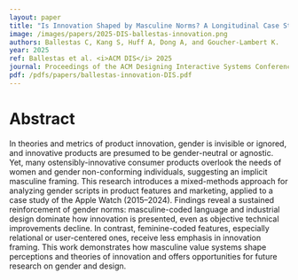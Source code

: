```yaml
---
layout: paper
title: "Is Innovation Shaped by Masculine Norms? A Longitudinal Case Study of a Consumer Product"
image: /images/papers/2025-DIS-ballestas-innovation.png
authors: Ballestas C, Kang S, Huff A, Dong A, and Goucher-Lambert K.
year: 2025
ref: Ballestas et al. <i>ACM DIS</i> 2025
journal: Proceedings of the ACM Designing Interactive Systems Conference (2025).
pdf: /pdfs/papers/ballestas-innovation-DIS.pdf
---
```


# Abstract

In theories and metrics of product innovation, gender is invisible or ignored, and innovative products are presumed to be gender-neutral or agnostic. Yet, many ostensibly-innovative consumer products overlook the needs of women and gender non-conforming individuals, suggesting an implicit masculine framing. This research introduces a mixed-methods approach for analyzing gender scripts in product features and marketing, applied to a case study of the Apple Watch (2015–2024). Findings reveal a sustained reinforcement of gender norms: masculine-coded language and industrial design dominate how innovation is presented, even as objective technical improvements decline. In contrast, feminine-coded features, especially relational or user-centered ones, receive less emphasis in innovation framing. This work demonstrates how masculine value systems shape perceptions and theories of innovation and offers opportunities for future research on gender and design.
